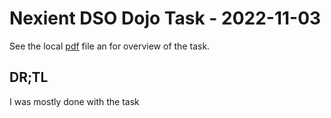 # Nexient DSO Dojo Task - 2022-11-03
See the local [pdf](./2022-11-03_task.pdf) file an for overview of the task.

## DR;TL
I was mostly done with the task

